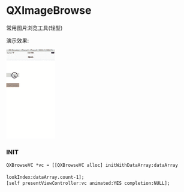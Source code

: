 QXImageBrowse
=============

常用图片浏览工具(轻型)


演示效果:

![image](https://raw.githubusercontent.com/qixin1106/QXImageBrowse/master/QXImageBrowseModule.gif)


### INIT

    QXBrowseVC *vc = [[QXBrowseVC alloc] initWithDataArray:dataArray
                                                 lookIndex:dataArray.count-1];
    [self presentViewController:vc animated:YES completion:NULL];

